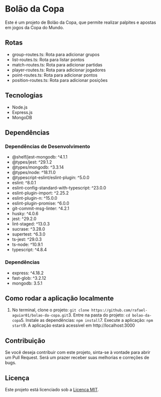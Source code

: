 Bolão da Copa
=============

Este é um projeto de Bolão da Copa, que permite realizar palpites e apostas em jogos da Copa do Mundo.

Rotas
-----

- group-routes.ts: Rota para adicionar grupos
- list-routes.ts: Rota para listar pontos
- match-routes.ts: Rota para adicionar partidas
- player-routes.ts: Rota para adicionar jogadores
- point-routes.ts: Rota para adicionar pontos
- position-routes.ts: Rota para adicionar posições
 
Tecnologias
-----------

- Node.js
- Express.js
- MongoDB
  
Dependências
------------

### Dependências de Desenvolvimento

- @shelf/jest-mongodb: ^4.1.1
- @types/jest: ^29.1.2
- @types/mongodb: ^3.3.14
- @types/node: ^18.11.0
- @typescript-eslint/eslint-plugin: ^5.0.0
- eslint: ^8.0.1
- eslint-config-standard-with-typescript: ^23.0.0
- eslint-plugin-import: ^2.25.2
- eslint-plugin-n: ^15.0.0
- eslint-plugin-promise: ^6.0.0
- git-commit-msg-linter: ^4.2.1
- husky: ^4.0.6
- jest: ^29.2.0
- lint-staged: ^13.0.3
- sucrase: ^3.28.0
- supertest: ^6.3.0
- ts-jest: ^29.0.3
- ts-node: ^10.9.1
- typescript: ^4.8.4
 
### Dependências

- express: ^4.18.2
- fast-glob: ^3.2.12
- mongodb: 3.5.1
 
Como rodar a aplicação localmente
---------------------------------

1. No terminal, clone o projeto:
 `git clone https://github.com/rafael-aguiar01/bolao-da-copa.git`3. Entre na pasta do projeto:
 `cd bolao-da-copa`5. Instale as dependências:
 `npm install`7. Execute a aplicação:
 `npm start`9. A aplicação estará acessível em http://localhost:3000
 
Contribuição
------------

Se você deseja contribuir com este projeto, sinta-se à vontade para abrir um Pull Request. Será um prazer receber suas melhorias e correções de bugs.

Licença
-------

Este projeto está licenciado sob a [Licença MIT](https://opensource.org/licenses/MIT).
